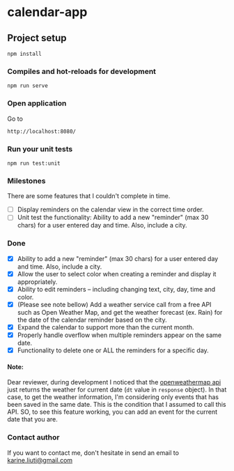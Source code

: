 # calendar-app

## Project setup
```
npm install
```

### Compiles and hot-reloads for development
```
npm run serve
```
### Open application
Go to
```
http://localhost:8080/
```

### Run your unit tests
```
npm run test:unit
```

### Milestones

There are some features that I couldn't complete in time.
- [ ] Display reminders on the calendar view in the correct time order.
- [ ] Unit test the functionality: Ability to add a new "reminder" (max 30 chars) for a user entered day and time. Also, include a city.

### Done
- [x] Ability to add a new "reminder" (max 30 chars) for a user entered day and time. Also, include a city.
- [x] Allow the user to select color when creating a reminder and display it appropriately.
- [x] Ability to edit reminders – including changing text, city, day, time and color.
- [x] (Please see note bellow) Add a weather service call from a free API such as Open Weather Map, and get the weather forecast (ex. Rain) for the date of the calendar reminder based on the city.
- [x] Expand the calendar to support more than the current month.
- [x] Properly handle overflow when multiple reminders appear on the same date.
- [x] Functionality to delete one or ALL the reminders for a specific day.

#### Note: 
Dear reviewer, during development I noticed that the [openweathermap api](https://openweathermap.org/forecast16#name16) just returns the weather for
current date (`dt` value in `response` object).
In that case, to get the weather information, I'm considering only events that has been saved in the same date. This is the condition that I assumed
to call this API. SO, to see this feature working, you can add an event for the current date that you are.

### Contact author
If you want to contact me, don't hesitate in send an email to karine.liuti@gmail.com